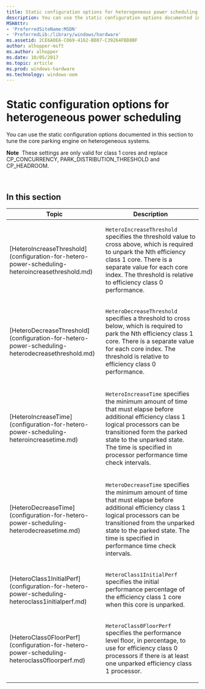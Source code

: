 ```yaml
---
title: Static configuration options for heterogeneous power scheduling
description: You can use the static configuration options documented in this section to tune the core parking engine on heterogeneous systems.Note  These settings are only valid for class 1 cores and replace CP\_CONCURRENCY, PARK\_DISTRIBUTION\_THRESHOLD and CP\_HEADROOM.  .
MSHAttr:
- 'PreferredSiteName:MSDN'
- 'PreferredLib:/library/windows/hardware'
ms.assetid: 2CE6A0EA-C069-4162-B087-C39264FBD8BF
author: alhopper-msft
ms.author: alhopper
ms.date: 10/05/2017
ms.topic: article
ms.prod: windows-hardware
ms.technology: windows-oem
---
```


# Static configuration options for heterogeneous power scheduling


You can use the static configuration options documented in this section to tune the core parking engine on heterogeneous systems.

**Note**  These settings are only valid for class 1 cores and replace CP\_CONCURRENCY, PARK\_DISTRIBUTION\_THRESHOLD and CP\_HEADROOM.

 

## <span id="in_this_section"></span>In this section


<table>
<colgroup>
<col width="50%" />
<col width="50%" />
</colgroup>
<thead>
<tr class="header">
<th>Topic</th>
<th>Description</th>
</tr>
</thead>
<tbody>
<tr class="odd">
<td><p>[HeteroIncreaseThreshold](configuration-for-hetero-power-scheduling-heteroincreasethreshold.md)</p></td>
<td><p><code>HeteroIncreaseThreshold</code> specifies the threshold value to cross above, which is required to unpark the Nth efficiency class 1 core. There is a separate value for each core index. The threshold is relative to efficiency class 0 performance.</p></td>
</tr>
<tr class="even">
<td><p>[HeteroDecreaseThreshold](configuration-for-hetero-power-scheduling-heterodecreasethreshold.md)</p></td>
<td><p><code>HeteroDecreaseThreshold</code> specifies a threshold to cross below, which is required to park the Nth efficiency class 1 core. There is a separate value for each core index. The threshold is relative to efficiency class 0 performance.</p></td>
</tr>
<tr class="odd">
<td><p>[HeteroIncreaseTime](configuration-for-hetero-power-scheduling-heteroincreasetime.md)</p></td>
<td><p><code>HeteroIncreaseTime</code> specifies the minimum amount of time that must elapse before additional efficiency class 1 logical processors can be transitioned form the parked state to the unparked state. The time is specified in processor performance time check intervals.</p></td>
</tr>
<tr class="even">
<td><p>[HeteroDecreaseTime](configuration-for-hetero-power-scheduling-heterodecreasetime.md)</p></td>
<td><p><code>HeteroDecreaseTime</code> specifies the minimum amount of time that must elapse before additional efficiency class 1 logical processors can be transitioned from the unparked state to the parked state. The time is specified in performance time check intervals.</p></td>
</tr>
<tr class="odd">
<td><p>[HeteroClass1InitialPerf](configuration-for-hetero-power-scheduling-heteroclass1initialperf.md)</p></td>
<td><p><code>HeteroClass1InitialPerf</code> specifies the initial performance percentage of the efficiency class 1 core when this core is unparked.</p></td>
</tr>
<tr class="even">
<td><p>[HeteroClass0FloorPerf](configuration-for-hetero-power-scheduling-heteroclass0floorperf.md)</p></td>
<td><p><code>HeteroClass0FloorPerf</code> specifies the performance level floor, in percentage, to use for efficiency class 0 processors if there is at least one unparked efficiency class 1 processor.</p></td>
</tr>
</tbody>
</table>
